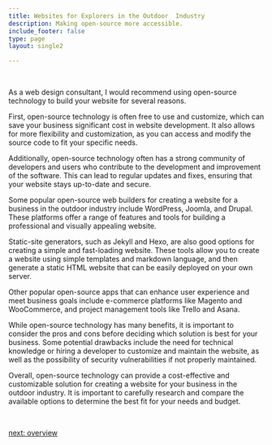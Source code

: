 ```yaml
---
title: Websites for Explorers in the Outdoor  Industry
description: Making open-source more accessible.
include_footer: false
type: page
layout: single2

---
```


<br>
<p>
As a web design consultant, I would recommend using open-source technology to build your website for several reasons.

First, open-source technology is often free to use and customize, which can save your business significant cost in website development. It also allows for more flexibility and customization, as you can access and modify the source code to fit your specific needs.

Additionally, open-source technology often has a strong community of developers and users who contribute to the development and improvement of the software. This can lead to regular updates and fixes, ensuring that your website stays up-to-date and secure.

Some popular open-source web builders for creating a website for a business in the outdoor industry include WordPress, Joomla, and Drupal. These platforms offer a range of features and tools for building a professional and visually appealing website.

Static-site generators, such as Jekyll and Hexo, are also good options for creating a simple and fast-loading website. These tools allow you to create a website using simple templates and markdown language, and then generate a static HTML website that can be easily deployed on your own server.

Other popular open-source apps that can enhance user experience and meet business goals include e-commerce platforms like Magento and WooCommerce, and project management tools like Trello and Asana.

While open-source technology has many benefits, it is important to consider the pros and cons before deciding which solution is best for your business. Some potential drawbacks include the need for technical knowledge or hiring a developer to customize and maintain the website, as well as the possibility of security vulnerabilities if not properly maintained.

Overall, open-source technology can provide a cost-effective and customizable solution for creating a website for your business in the outdoor industry. It is important to carefully research and compare the available options to determine the best fit for your needs and budget.

<br>

<a href="https://workdojos.com/explorers/overview">next: overview</a>
<br>
</p>
